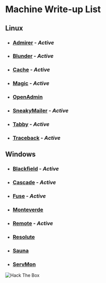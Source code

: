 # Machine Write-up List

## Linux

- ### [Admirer](machines/Linux/Admirer/README.md) - _Active_

- ### [Blunder](machines/Linux/Blunder/README.md) - _Active_

- ### [Cache](machines/Linux/Cache/README.md) - _Active_

- ### [Magic](machines/Linux/Magic/README.md) - _Active_

- ### [OpenAdmin](machines/Linux/OpenAdmin/README.md)

- ### [SneakyMailer](machines/Linux/SneakyMailer/README.md) - _Active_

- ### [Tabby](machines/Linux/Tabby/README.md) - _Active_

- ### [Traceback](machines/Linux/Traceback/README.md) - _Active_

## Windows

- ### [Blackfield](machines/Windows/Blackfield/README.md) - _Active_

- ### [Cascade](machines/Windows/Cascade/README.md) - _Active_

- ### [Fuse](machines/Windows/Fuse/README.md) - _Active_

- ### [Monteverde](machines/Windows/Monteverde/README.md)

- ### [Remote](machines/Windows/Remote/README.md) - _Active_

- ### [Resolute](machines/Windows/Resolute/README.md)

- ### [Sauna](machines/Windows/Sauna/README.md)

- ### [ServMon](machines/Windows/ServMon/README.md)

<img src="http://www.hackthebox.eu/badge/image/273998" alt="Hack The Box">
